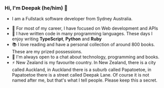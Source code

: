 ### Hi, I'm Deepak (he/him) 👋

* I am a Fullstack software developer from Sydney Australia.


- 🔭 For most of my career, I have focused on Web development and APIs
- 🌱 I have written code in many programming languages. These days I enjoy writing **TypeScript**, **Python** and **Ruby**
- 📚 I love reading and have a personal collection of around 800 books. These are my prized possessions.
- 💬 I'm always open to a chat about technology, programming and books.
- ⚡ New Zealand is my favourite country. In New Zealand, there is a city called Auckland, in Auckland there is a suburb called Papatoetoe, in Papatoetoe there is a street called Deepak Lane. Of course it is not named after me, but that's what I tell people. Please keep this a secret.

<!--
**dee-kap/dee-kap** is a ✨ _special_ ✨ repository because its `README.md` (this file) appears on your GitHub profile.

Here are some ideas to get you started:

- 🔭 I’m currently working on ...
- 🌱 I’m currently learning ...
- 👯 I’m looking to collaborate on ...
- 🤔 I’m looking for help with ...
- 💬 Ask me about ...
- 📫 How to reach me: ...
- 😄 Pronouns: ...
- ⚡ Fun fact: ...
-->
